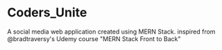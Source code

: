 # Coders_Unite
A social media web application created using MERN Stack. inspired from @bradtraversy's Udemy course "MERN Stack Front to Back"

